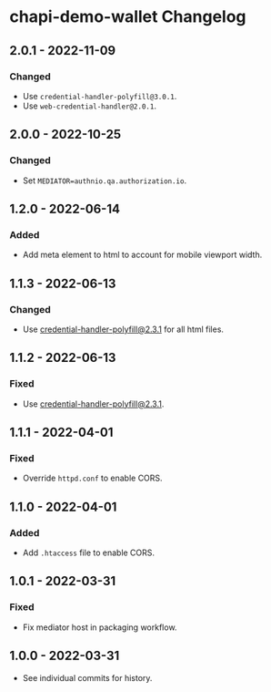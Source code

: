 # chapi-demo-wallet Changelog

## 2.0.1 - 2022-11-09

### Changed
- Use `credential-handler-polyfill@3.0.1`.
- Use `web-credential-handler@2.0.1`.

## 2.0.0 - 2022-10-25

### Changed
- Set `MEDIATOR=authnio.qa.authorization.io`.

## 1.2.0 - 2022-06-14

### Added
- Add meta element to html to account for mobile viewport width.

## 1.1.3 - 2022-06-13

### Changed
- Use credential-handler-polyfill@2.3.1 for all html files.

## 1.1.2 - 2022-06-13

### Fixed
- Use credential-handler-polyfill@2.3.1.

## 1.1.1 - 2022-04-01

### Fixed
- Override `httpd.conf` to enable CORS.

## 1.1.0 - 2022-04-01

### Added
- Add `.htaccess` file to enable CORS.

## 1.0.1 - 2022-03-31

### Fixed
- Fix mediator host in packaging workflow.

## 1.0.0 - 2022-03-31

- See individual commits for history.
